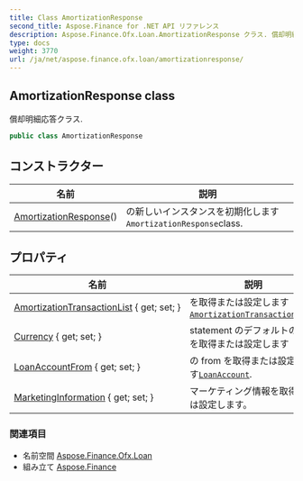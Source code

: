 ```yaml
---
title: Class AmortizationResponse
second_title: Aspose.Finance for .NET API リファレンス
description: Aspose.Finance.Ofx.Loan.AmortizationResponse クラス. 償却明細応答クラス.
type: docs
weight: 3770
url: /ja/net/aspose.finance.ofx.loan/amortizationresponse/
---
```

## AmortizationResponse class

償却明細応答クラス.

```csharp
public class AmortizationResponse
```

## コンストラクター

| 名前 | 説明 |
| --- | --- |
| [AmortizationResponse](amortizationresponse/)() | の新しいインスタンスを初期化します`AmortizationResponse`class. |

## プロパティ

| 名前 | 説明 |
| --- | --- |
| [AmortizationTransactionList](../../aspose.finance.ofx.loan/amortizationresponse/amortizationtransactionlist/) { get; set; } | を取得または設定します[`AmortizationTransactionList`](./amortizationtransactionlist/). |
| [Currency](../../aspose.finance.ofx.loan/amortizationresponse/currency/) { get; set; } | statement のデフォルトの通貨を取得または設定します |
| [LoanAccountFrom](../../aspose.finance.ofx.loan/amortizationresponse/loanaccountfrom/) { get; set; } | の from を取得または設定します[`LoanAccount`](../../aspose.finance.ofx/loanaccount/). |
| [MarketingInformation](../../aspose.finance.ofx.loan/amortizationresponse/marketinginformation/) { get; set; } | マーケティング情報を取得または設定します。 |

### 関連項目

* 名前空間 [Aspose.Finance.Ofx.Loan](../../aspose.finance.ofx.loan/)
* 組み立て [Aspose.Finance](../../)


